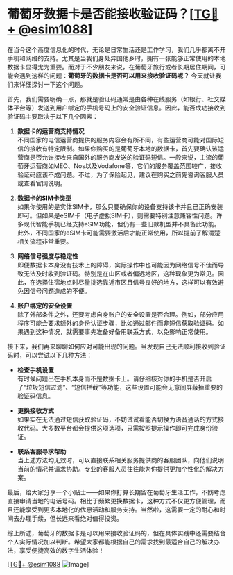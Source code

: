 # 葡萄牙数据卡是否能接收验证码？[[TG💪+ @esim1088](https://t.me/s/esim1088)]

在当今这个高度信息化的时代，无论是日常生活还是工作学习，我们几乎都离不开手机和网络的支持。尤其是当我们身处异国他乡时，拥有一张能够正常使用的本地数据卡显得尤为重要。而对于不少朋友来说，在葡萄牙旅行或者长期居住期间，可能会遇到这样的问题：**葡萄牙的数据卡是否可以用来接收验证码呢？** 今天就让我们来详细探讨一下这个问题。

首先，我们需要明确一点，那就是验证码通常是由各种在线服务（如银行、社交媒体平台等）发送到用户绑定的手机号码上的安全验证信息。因此，能否成功接收到验证码主要取决于以下几个因素：

1. **数据卡的运营商支持情况**  
   不同国家的电信运营商提供的服务内容会有所不同，有些运营商可能对国际短信的接收有特定限制。如果你购买的是葡萄牙本地的数据卡，首先要确认该运营商是否允许接收来自国外的服务商发送的验证码短信。一般来说，主流的葡萄牙运营商如MEO、Nos以及Vodafone等，它们的服务覆盖范围较广，接收验证码应该不成问题。不过，为了保险起见，建议在购买之前先咨询客服人员或查看官网说明。

2. **数据卡的SIM卡类型**  
   如果你使用的是实体SIM卡，那么只要确保你的设备支持该卡并且已正确安装即可。但如果是eSIM卡（电子虚拟SIM卡），则需要特别注意兼容性问题。许多现代智能手机已经支持eSIM功能，但仍有一些旧款机型并不具备此功能。此外，不同国家的eSIM卡可能需要激活后才能正常使用，所以提前了解清楚相关流程非常重要。

3. **网络信号强度与稳定性**  
   即便数据卡本身没有技术上的障碍，实际操作中也可能因为网络信号不佳而导致无法及时收到验证码。特别是在山区或者偏远地区，这种现象更为常见。因此，在选择住宿地点时尽量挑选靠近市区且信号良好的地方，这样可以有效避免因信号问题造成的不便。

4. **账户绑定的安全设置**  
   除了外部条件之外，还要考虑自身账户的安全设置是否合理。例如，部分应用程序可能会要求额外的身份认证步骤，比如通过邮件而非短信获取验证码。如果遇到这种情况，就需要事先准备好备用联系方式，以免影响正常使用。

接下来，我们再来聊聊如何应对可能出现的问题。当发现自己无法顺利接收到验证码时，可以尝试以下几种方法：

- **检查手机设置**  
  有时候问题出在手机本身而不是数据卡上。请仔细核对你的手机是否开启了“垃圾短信过滤”、“短信拦截”等功能，这些设置可能会无意间屏蔽掉重要的验证码信息。
  
- **更换接收方式**  
  如果实在无法通过短信获取验证码，不妨试试看能否切换为语音通话的方式接收代码。大多数平台都会提供这项选项，只需按照提示操作即可完成身份验证。

- **联系客服寻求帮助**  
  当上述方法均无效时，可以直接联系相关服务提供商的客服团队，向他们说明当前的情况并请求协助。专业的客服人员往往能为你提供更加个性化的解决方案。

最后，给大家分享一个小贴士——如果你打算长期留在葡萄牙生活工作，不妨考虑直接申请当地的电话号码。相比于频繁更换数据卡，这种方式不仅更方便管理，而且还能享受到更多本地化的优惠活动和服务支持。当然啦，这需要一定的耐心和时间去办理手续，但长远来看绝对值得投资。

综上所述，葡萄牙的数据卡是可以用来接收验证码的，但在具体实践中还需要结合个人实际情况加以判断。希望大家都能根据自己的需求找到最适合自己的解决办法，享受便捷高效的数字生活体验！  

[[TG💪+ @esim1088](https://t.me/s/esim1088) ![Image](https://i.postimg.cc/4NQfJmqS/Snipaste-2025-05-13-00-14-12.png)]